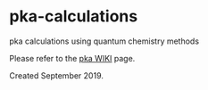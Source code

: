 # pka-calculations
pka calculations using quantum chemistry methods

Please refer to the [pka WIKI](https://github.com/tobigithub/pka-calculations/wiki) page.

Created September 2019.

